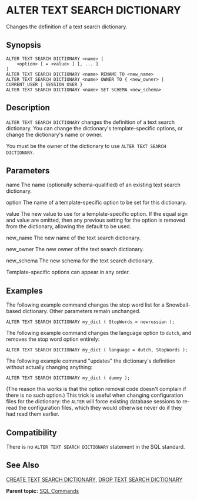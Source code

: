 # ALTER TEXT SEARCH DICTIONARY 

Changes the definition of a text search dictionary.

## <a id="section2"></a>Synopsis 

``` {#sql_command_synopsis}
ALTER TEXT SEARCH DICTIONARY <name> (
    <option> [ = <value> ] [, ... ]
)
ALTER TEXT SEARCH DICTIONARY <name> RENAME TO <new_name>
ALTER TEXT SEARCH DICTIONARY <name> OWNER TO { <new_owner> | CURRENT_USER | SESSION_USER }
ALTER TEXT SEARCH DICTIONARY <name> SET SCHEMA <new_schema>
```

## <a id="section3"></a>Description 

`ALTER TEXT SEARCH DICTIONARY` changes the definition of a text search dictionary. You can change the dictionary's template-specific options, or change the dictionary's name or owner.

You must be the owner of the dictionary to use `ALTER TEXT SEARCH DICTIONARY`.

## <a id="section4"></a>Parameters 

name
The name \(optionally schema-qualified\) of an existing text search dictionary.

option
The name of a template-specific option to be set for this dictionary.

value
The new value to use for a template-specific option. If the equal sign and value are omitted, then any previous setting for the option is removed from the dictionary, allowing the default to be used.

new\_name
The new name of the text search dictionary.

new\_owner
The new owner of the text search dictionary.

new\_schema
The new schema for the text search dictionary.

Template-specific options can appear in any order.

## <a id="section5"></a>Examples 

The following example command changes the stop word list for a Snowball-based dictionary. Other parameters remain unchanged.

```
ALTER TEXT SEARCH DICTIONARY my_dict ( StopWords = newrussian );
```

The following example command changes the language option to `dutch`, and removes the stop word option entirely:

```
ALTER TEXT SEARCH DICTIONARY my_dict ( language = dutch, StopWords );
```

The following example command "updates" the dictionary's definition without actually changing anything:

```
ALTER TEXT SEARCH DICTIONARY my_dict ( dummy );
```

\(The reason this works is that the option removal code doesn't complain if there is no such option.\) This trick is useful when changing configuration files for the dictionary: the `ALTER` will force existing database sessions to re-read the configuration files, which they would otherwise never do if they had read them earlier.

## <a id="section6"></a>Compatibility 

There is no `ALTER TEXT SEARCH DICTIONARY` statement in the SQL standard.

## <a id="section7"></a>See Also 

[CREATE TEXT SEARCH DICTIONARY](CREATE_TEXT_SEARCH_DICTIONARY.html), [DROP TEXT SEARCH DICTIONARY](DROP_TEXT_SEARCH_DICTIONARY.html)

**Parent topic:** [SQL Commands](../sql_commands/sql_ref.html)

